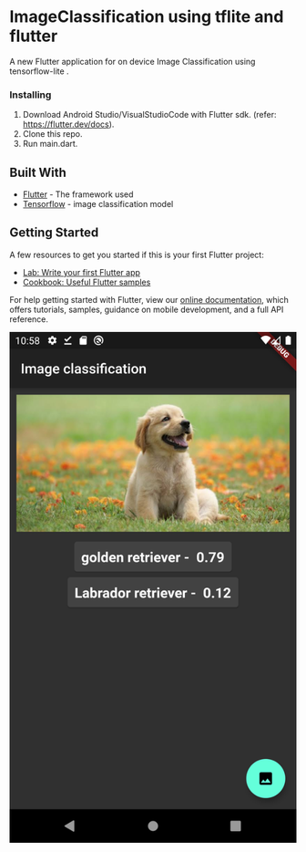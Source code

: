 # ImageClassification using tflite and flutter

A new Flutter application for on device Image Classification using tensorflow-lite . 


### Installing

1. Download Android Studio/VisualStudioCode with Flutter sdk.  (refer: https://flutter.dev/docs). 
2. Clone this repo.
3. Run main.dart.


## Built With

* [Flutter](https://flutter.dev/) - The framework used
* [Tensorflow](https://www.tensorflow.org/) - image classification model 


## Getting Started
A few resources to get you started if this is your first Flutter project:

- [Lab: Write your first Flutter app](https://flutter.dev/docs/get-started/codelab)
- [Cookbook: Useful Flutter samples](https://flutter.dev/docs/cookbook)

For help getting started with Flutter, view our
[online documentation](https://flutter.dev/docs), which offers tutorials,
samples, guidance on mobile development, and a full API reference.



![](c.png)
